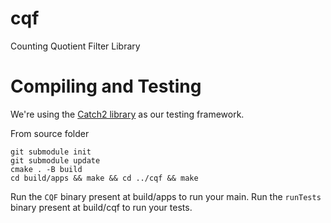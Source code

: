 # cqf
Counting Quotient Filter Library

# Compiling and Testing

We're using the [Catch2 library](https://github.com/catchorg/Catch2) as our testing framework.

From source folder

`git submodule init`\
`git submodule update`\
`cmake . -B build`\
`cd build/apps && make && cd ../cqf && make`

Run the `CQF` binary present at build/apps to run your main.
Run the `runTests` binary present at build/cqf to run your tests.
